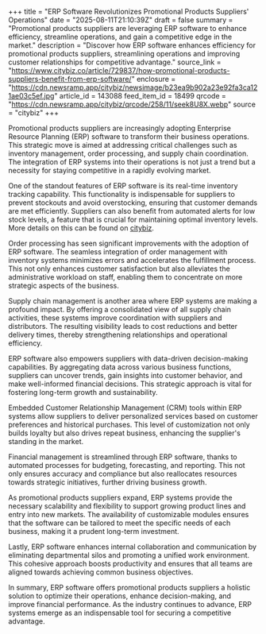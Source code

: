 +++
title = "ERP Software Revolutionizes Promotional Products Suppliers' Operations"
date = "2025-08-11T21:10:39Z"
draft = false
summary = "Promotional products suppliers are leveraging ERP software to enhance efficiency, streamline operations, and gain a competitive edge in the market."
description = "Discover how ERP software enhances efficiency for promotional products suppliers, streamlining operations and improving customer relationships for competitive advantage."
source_link = "https://www.citybiz.co/article/729837/how-promotional-products-suppliers-benefit-from-erp-software/"
enclosure = "https://cdn.newsramp.app/citybiz/newsimage/b23ea9b902a23e92fa3ca121ae03c5ef.jpg"
article_id = 143088
feed_item_id = 18499
qrcode = "https://cdn.newsramp.app/citybiz/qrcode/258/11/seek8U8X.webp"
source = "citybiz"
+++

<p>Promotional products suppliers are increasingly adopting Enterprise Resource Planning (ERP) software to transform their business operations. This strategic move is aimed at addressing critical challenges such as inventory management, order processing, and supply chain coordination. The integration of ERP systems into their operations is not just a trend but a necessity for staying competitive in a rapidly evolving market.</p><p>One of the standout features of ERP software is its real-time inventory tracking capability. This functionality is indispensable for suppliers to prevent stockouts and avoid overstocking, ensuring that customer demands are met efficiently. Suppliers can also benefit from automated alerts for low stock levels, a feature that is crucial for maintaining optimal inventory levels. More details on this can be found on <a href='https://www.citybiz.com' rel='nofollow' target='_blank'>citybiz</a>.</p><p>Order processing has seen significant improvements with the adoption of ERP software. The seamless integration of order management with inventory systems minimizes errors and accelerates the fulfillment process. This not only enhances customer satisfaction but also alleviates the administrative workload on staff, enabling them to concentrate on more strategic aspects of the business.</p><p>Supply chain management is another area where ERP systems are making a profound impact. By offering a consolidated view of all supply chain activities, these systems improve coordination with suppliers and distributors. The resulting visibility leads to cost reductions and better delivery times, thereby strengthening relationships and operational efficiency.</p><p>ERP software also empowers suppliers with data-driven decision-making capabilities. By aggregating data across various business functions, suppliers can uncover trends, gain insights into customer behavior, and make well-informed financial decisions. This strategic approach is vital for fostering long-term growth and sustainability.</p><p>Embedded Customer Relationship Management (CRM) tools within ERP systems allow suppliers to deliver personalized services based on customer preferences and historical purchases. This level of customization not only builds loyalty but also drives repeat business, enhancing the supplier's standing in the market.</p><p>Financial management is streamlined through ERP software, thanks to automated processes for budgeting, forecasting, and reporting. This not only ensures accuracy and compliance but also reallocates resources towards strategic initiatives, further driving business growth.</p><p>As promotional products suppliers expand, ERP systems provide the necessary scalability and flexibility to support growing product lines and entry into new markets. The availability of customizable modules ensures that the software can be tailored to meet the specific needs of each business, making it a prudent long-term investment.</p><p>Lastly, ERP software enhances internal collaboration and communication by eliminating departmental silos and promoting a unified work environment. This cohesive approach boosts productivity and ensures that all teams are aligned towards achieving common business objectives.</p><p>In summary, ERP software offers promotional products suppliers a holistic solution to optimize their operations, enhance decision-making, and improve financial performance. As the industry continues to advance, ERP systems emerge as an indispensable tool for securing a competitive advantage.</p>